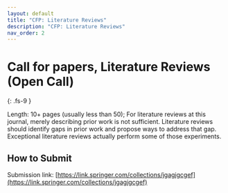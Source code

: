 ```yaml
---
layout: default
title: "CFP: Literature Reviews"
description: "CFP: Literature Reviews"
nav_order: 2
---
```


# Call for papers, Literature Reviews (Open Call)
{: .fs-9 }

Length: 10+ pages (usually less than 50); For literature reviews at this journal, merely describing prior work is not sufficient. Literature reviews should identify gaps in prior work and propose ways to address that gap. Exceptional literature reviews actually perform some of those experiments.

## How to Submit

Submission link: [https://link.springer.com/collections/jgagjgcgef](https://link.springer.com/collections/jgagjgcgef)

